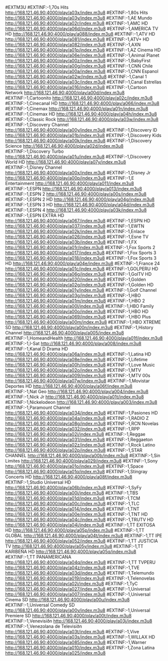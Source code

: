 #EXTM3U
#EXTINF:-1,70s Hits
http://168.121.46.90:4000/play/a03x/index.m3u8
#EXTINF:-1,80s Hits
http://168.121.46.90:4000/play/a03y/index.m3u8
#EXTINF:-1,AE Mundo
http://168.121.46.90:4000/play/a02r/index.m3u8
#EXTINF:-1,AMC HD
http://168.121.46.90:4000/play/a06d/index.m3u8
#EXTINF:-1,AMERICA TV HD
http://168.121.46.90:4000/play/a088/index.m3u8
#EXTINF:-1,ATV HD
http://168.121.46.90:4000/play/a081/index.m3u8
#EXTINF:-1,ATV+ HD
http://168.121.46.90:4000/play/a082/index.m3u8
#EXTINF:-1,AXN
http://168.121.46.90:4000/play/a01p/index.m3u8
#EXTINF:-1,AZ Cinema HD
http://168.121.46.90:4000/play/a06e/index.m3u8
#EXTINF:-1,Animal Planet
http://168.121.46.90:4000/play/a00z/index.m3u8
#EXTINF:-1,BabyFirst
http://168.121.46.90:4000/play/a00g/index.m3u8
#EXTINF:-1,CNN Chile
http://168.121.46.90:4000/play/a00a/index.m3u8
#EXTINF:-1,CNN Espanol
http://168.121.46.90:4000/play/a02w/index.m3u8
#EXTINF:-1,Canal 1
http://168.121.46.90:4000/play/a03c/index.m3u8
#EXTINF:-1,Canal Estrellas
http://168.121.46.90:4000/play/a016/index.m3u8
#EXTINF:-1,Cartoon Network
http://168.121.46.90:4000/play/a00d/index.m3u8
#EXTINF:-1,Cartoonito
http://168.121.46.90:4000/play/a02c/index.m3u8
#EXTINF:-1,Cinecanal HD
http://168.121.46.90:4000/play/a066/index.m3u8
#EXTINF:-1,Cinemax
http://168.121.46.90:4000/play/a01n/index.m3u8
#EXTINF:-1,Cinemax HD
http://168.121.46.90:4000/play/a04h/index.m3u8
#EXTINF:-1,Classic Rock
http://168.121.46.90:4000/play/a03w/index.m3u8
#EXTINF:-1,Discovery Channel
http://168.121.46.90:4000/play/a00y/index.m3u8
#EXTINF:-1,Discovery ID
http://168.121.46.90:4000/play/a01b/index.m3u8
#EXTINF:-1,Discovery Kids
http://168.121.46.90:4000/play/a00k/index.m3u8
#EXTINF:-1,Discovery Science
http://168.121.46.90:4000/play/a02d/index.m3u8
#EXTINF:-1,Discovery Turbo
http://168.121.46.90:4000/play/a01u/index.m3u8
#EXTINF:-1,Discovery World HD
http://168.121.46.90:4000/play/a07y/index.m3u8
#EXTINF:-1,Disney Channel
http://168.121.46.90:4000/play/a00x/index.m3u8
#EXTINF:-1,Disney Jr
http://168.121.46.90:4000/play/a00p/index.m3u8
#EXTINF:-1,E Entertainment
http://168.121.46.90:4000/play/a011/index.m3u8
#EXTINF:-1,ESPN
http://168.121.46.90:4000/play/a013/index.m3u8
#EXTINF:-1,ESPN 2
http://168.121.46.90:4000/play/a00s/index.m3u8
#EXTINF:-1,ESPN 2 HD
http://168.121.46.90:4000/play/a04g/index.m3u8
#EXTINF:-1,ESPN 3 HD
http://168.121.46.90:4000/play/a04d/index.m3u8
#EXTINF:-1,ESPN 4
http://168.121.46.90:4000/play/a03k/index.m3u8
#EXTINF:-1,ESPN EXTRA HD
http://168.121.46.90:4000/play/a067/index.m3u8
#EXTINF:-1,ESPN HD
http://168.121.46.90:4000/play/a037/index.m3u8
#EXTINF:-1,EWTN
http://168.121.46.90:4000/play/a02k/index.m3u8
#EXTINF:-1,Enlace
http://168.121.46.90:4000/play/a026/index.m3u8
#EXTINF:-1,Esne TV
http://168.121.46.90:4000/play/a03b/index.m3u8
#EXTINF:-1,FX
http://168.121.46.90:4000/play/a01r/index.m3u8
#EXTINF:-1,Fox Sports 2
http://168.121.46.90:4000/play/a017/index.m3u8
#EXTINF:-1,Fox Sports 3
http://168.121.46.90:4000/play/a018/index.m3u8
#EXTINF:-1,Fox Sports 3 HD
http://168.121.46.90:4000/play/a04e/index.m3u8
#EXTINF:-1,France 24
http://168.121.46.90:4000/play/a01c/index.m3u8
#EXTINF:-1,GOLPERU HD
http://168.121.46.90:4000/play/a06g/index.m3u8
#EXTINF:-1,GolTV HD
http://168.121.46.90:4000/play/a020/index.m3u8
#EXTINF:-1,Golden
http://168.121.46.90:4000/play/a02g/index.m3u8
#EXTINF:-1,Golden HD
http://168.121.46.90:4000/play/a01y/index.m3u8
#EXTINF:-1,Golf Channel
http://168.121.46.90:4000/play/a03g/index.m3u8
#EXTINF:-1,HBO
http://168.121.46.90:4000/play/a01m/index.m3u8
#EXTINF:-1,HBO 2
http://168.121.46.90:4000/play/a00l/index.m3u8
#EXTINF:-1,HBO Family
http://168.121.46.90:4000/play/a00o/index.m3u8
#EXTINF:-1,HBO HD
http://168.121.46.90:4000/play/a069/index.m3u8
#EXTINF:-1,HBO Plus
http://168.121.46.90:4000/play/a00m/index.m3u8
#EXTINF:-1,HBO XTREME SD
http://168.121.46.90:4000/play/a00n/index.m3u8
#EXTINF:-1,History Channel
http://168.121.46.90:4000/play/a005/index.m3u8
#EXTINF:-1,HomeandHealth
http://168.121.46.90:4000/play/a01f/index.m3u8
#EXTINF:-1,I-Sat
http://168.121.46.90:4000/play/a008/index.m3u8
#EXTINF:-1,Kanal D Drama HD
http://168.121.46.90:4000/play/a06a/index.m3u8
#EXTINF:-1,Latina HD
http://168.121.46.90:4000/play/a08e/index.m3u8
#EXTINF:-1,Lifetime
http://168.121.46.90:4000/play/a00h/index.m3u8
#EXTINF:-1,Love Music
http://168.121.46.90:4000/play/a02o/index.m3u8
#EXTINF:-1,MTV
http://168.121.46.90:4000/play/a009/index.m3u8
#EXTINF:-1,MTV 00s
http://168.121.46.90:4000/play/a07w/index.m3u8
#EXTINF:-1,Movistar Deportes HD
http://168.121.46.90:4000/play/a06f/index.m3u8
#EXTINF:-1,Nat Geo
http://168.121.46.90:4000/play/a004/index.m3u8
#EXTINF:-1,Nick Jr
http://168.121.46.90:4000/play/a01t/index.m3u8
#EXTINF:-1,Nickelodeon
http://168.121.46.90:4000/play/a003/index.m3u8
#EXTINF:-1,Paramount Channel
http://168.121.46.90:4000/play/a034/index.m3u8
#EXTINF:-1,Pasiones HD
http://168.121.46.90:4000/play/a04a/index.m3u8
#EXTINF:-1,RADIO Z
http://168.121.46.90:4000/play/a08g/index.m3u8
#EXTINF:-1,RCN Novelas
http://168.121.46.90:4000/play/a032/index.m3u8
#EXTINF:-1,RPP
http://168.121.46.90:4000/play/a02i/index.m3u8
#EXTINF:-1,Reggae
http://168.121.46.90:4000/play/a031/index.m3u8
#EXTINF:-1,Reggaeton
http://168.121.46.90:4000/play/a02z/index.m3u8
#EXTINF:-1,Rock Latino
http://168.121.46.90:4000/play/a02p/index.m3u8
#EXTINF:-1,STAR CHANNEL
http://168.121.46.90:4000/play/a00b/index.m3u8
#EXTINF:-1,Sin Limites
http://168.121.46.90:4000/play/a029/index.m3u8
#EXTINF:-1,Sony
http://168.121.46.90:4000/play/a01o/index.m3u8
#EXTINF:-1,Space
http://168.121.46.90:4000/play/a01q/index.m3u8
#EXTINF:-1,Stingray Concerts HD
http://168.121.46.90:4000/play/a08f/index.m3u8
#EXTINF:-1,Studio Universal HD
http://168.121.46.90:4000/play/a06b/index.m3u8
#EXTINF:-1,SyFy
http://168.121.46.90:4000/play/a00i/index.m3u8
#EXTINF:-1,TBS
http://168.121.46.90:4000/play/a01d/index.m3u8
#EXTINF:-1,TCM
http://168.121.46.90:4000/play/a00c/index.m3u8
#EXTINF:-1,TLC
http://168.121.46.90:4000/play/a014/index.m3u8
#EXTINF:-1,TNT
http://168.121.46.90:4000/play/a00e/index.m3u8
#EXTINF:-1,TNT HD
http://168.121.46.90:4000/play/a04c/index.m3u8
#EXTINF:-1,TRUTV HD
http://168.121.46.90:4000/play/a04j/index.m3u8
#EXTINF:-1,TT EXITOSA HD
http://168.121.46.90:4000/play/a05p/index.m3u8
#EXTINF:-1,TT GLOBAL
http://168.121.46.90:4000/play/a04t/index.m3u8
#EXTINF:-1,TT IPE
http://168.121.46.90:4000/play/a052/index.m3u8
#EXTINF:-1,TT JUSTICIA TV
http://168.121.46.90:4000/play/a05y/index.m3u8
#EXTINF:-1,TT KARIBEÑA HD
http://168.121.46.90:4000/play/a05q/index.m3u8
#EXTINF:-1,TT PANAMERICANA
http://168.121.46.90:4000/play/a04q/index.m3u8
#EXTINF:-1,TT TVPERU
http://168.121.46.90:4000/play/a04z/index.m3u8
#EXTINF:-1,TVE
http://168.121.46.90:4000/play/a03d/index.m3u8
#EXTINF:-1,Telemundo
http://168.121.46.90:4000/play/a019/index.m3u8
#EXTINF:-1,Telenovelas
http://168.121.46.90:4000/play/a02j/index.m3u8
#EXTINF:-1,TyC
http://168.121.46.90:4000/play/a027/index.m3u8
#EXTINF:-1,Universal
http://168.121.46.90:4000/play/a007/index.m3u8
#EXTINF:-1,Universal Cinema SD
http://168.121.46.90:4000/play/a00u/index.m3u8
#EXTINF:-1,Universal Comedy SD
http://168.121.46.90:4000/play/a00v/index.m3u8
#EXTINF:-1,Universal Premiere SD
http://168.121.46.90:4000/play/a00t/index.m3u8
#EXTINF:-1,Venevisiðn
http://168.121.46.90:4000/play/a03j/index.m3u8
#EXTINF:-1,Venezolana de Televisiðn
http://168.121.46.90:4000/play/a03t/index.m3u8
#EXTINF:-1,Vive
http://168.121.46.90:4000/play/a03s/index.m3u8
#EXTINF:-1,WILLAX HD
http://168.121.46.90:4000/play/a085/index.m3u8
#EXTINF:-1,Warner
http://168.121.46.90:4000/play/a010/index.m3u8
#EXTINF:-1,Zona Latina
http://168.121.46.90:4000/play/a025/index.m3u8
